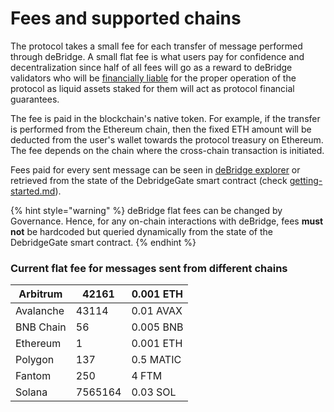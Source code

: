 # Fees and supported chains

The protocol takes a small fee for each transfer of message performed through deBridge. A small flat fee is what users pay for confidence and decentralization since half of all fees will go as a reward to deBridge validators who will be [financially liable](slashing-and-delegated-staking.md) for the proper operation of the protocol as liquid assets staked for them will act as protocol financial guarantees.&#x20;

The fee is paid in the blockchain's native token. For example, if the transfer is performed from the Ethereum chain, then the fixed ETH amount will be deducted from the user's wallet towards the protocol treasury on Ethereum. The fee depends on the chain where the cross-chain transaction is initiated.&#x20;

Fees paid for every sent message can be seen in [deBridge explorer](https://app.debridge.finance/explorer) or retrieved from the state of the DebridgeGate smart contract (check [getting-started.md](../build-with-debridge/getting-started.md "mention")).&#x20;

{% hint style="warning" %}
deBridge flat fees can be changed by Governance. Hence, for any on-chain interactions with deBridge, fees **must not** be hardcoded but queried dynamically from the state of the DebridgeGate smart contract.
{% endhint %}

### Current flat fee for messages sent from different chains

| Arbitrum  | 42161   | 0.001 ETH |
| --------- | ------- | --------- |
| Avalanche | 43114   | 0.01 AVAX |
| BNB Chain | 56      | 0.005 BNB |
| Ethereum  | 1       | 0.001 ETH |
| Polygon   | 137     | 0.5 MATIC |
| Fantom    | 250     | 4 FTM     |
| Solana    | 7565164 | 0.03 SOL  |
